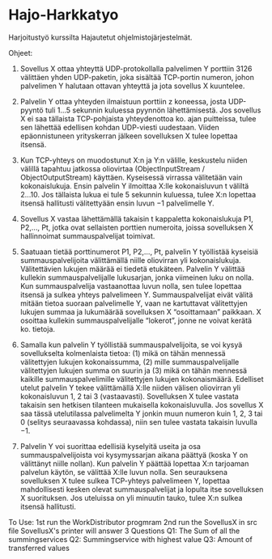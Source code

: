 # Hajo-Harkkatyo
Harjoitustyö kurssilta Hajautetut ohjelmistojärjestelmät.

Ohjeet:

1. Sovellus X ottaa yhteyttä UDP-protokollalla palvelimen Y porttiin 3126 välittäen yhden
UDP-paketin, joka sisältää TCP-portin numeron, johon palvelimen Y halutaan ottavan
yhteyttä ja jota sovellus X kuuntelee.

2. Palvelin Y ottaa yhteyden ilmaistuun porttiin z koneessa, josta UDP-pyyntö tuli 1...5
sekunnin kuluessa pyynnön lähettämisestä. Jos sovellus X ei saa tällaista TCP-pohjaista
yhteydenottoa ko. ajan puitteissa, tulee sen lähettää edellisen kohdan UDP-viesti uudestaan.
Viiden epäonnistuneen yrityskerran jälkeen sovelluksen X tulee lopettaa itsensä.

3. Kun TCP-yhteys on muodostunut X:n ja Y:n välille, keskustelu niiden välillä tapahtuu
jatkossa oliovirtaa (ObjectInputStream / ObjectOutputStream) käyttäen. Kyseisessä virrassa
välitetään vain kokonaislukuja. Ensin palvelin Y ilmoittaa X:lle kokonaisluvun t väliltä
2...10. Jos tällaista lukua ei tule 5 sekunnin kuluessa, tulee X:n lopettaa itsensä hallitusti
välitettyään ensin luvun −1 palvelimelle Y.

4. Sovellus X vastaa lähettämällä takaisin t kappaletta kokonaislukuja P1, P2,..., Pt, jotka ovat
sellaisten porttien numeroita, joissa sovelluksen X hallinnoimat summauspalvelijat toimivat.

5. Saatuaan tietää porttinumerot P1, P2,…, Pt, palvelin Y työllistää kyseisiä
summauspalvelijoita välittämällä niille oliovirran yli kokonaislukuja. Välitettävien lukujen
määrää ei tiedetä etukäteen. Palvelin Y välittää kullekin summauspalvelijalle lukusarjan,
jonka viimeinen luku on nolla. Kun summauspalvelija vastaanottaa luvun nolla, sen tulee
lopettaa itsensä ja sulkea yhteys palvelimeen Y. Summauspalvelijat eivät välitä mitään tietoa
suoraan palvelimelle Y, vaan ne kartuttavat välitettyjen lukujen summaa ja lukumäärää
sovelluksen X “osoittamaan” paikkaan. X osoittaa kullekin summauspalvelijalle “lokerot”,
jonne ne voivat kerätä ko. tietoja.

6. Samalla kun palvelin Y työllistää summauspalvelijoita, se voi kysyä sovellukselta
kolmenlaista tietoa: (1) mikä on tähän mennessä välitettyjen lukujen kokonaissumma, (2)
mille summauspalvelijalle välitettyjen lukujen summa on suurin ja (3) mikä on tähän
mennessä kaikille summauspalvelimille välitettyjen lukujen kokonaismäärä. Edelliset utelut
palvelin Y tekee välittämällä X:lle niiden välisen oliovirran yli kokonaisluvun 1, 2 tai 3
(vastaavasti). Sovelluksen X tulee vastata takaisin sen hetkisen tilanteen mukaisella
kokonaisluvulla. Jos sovellus X saa tässä utelutilassa palvelimelta Y jonkin muun numeron
kuin 1, 2, 3 tai 0 (selitys seuraavassa kohdassa), niin sen tulee vastata takaisin luvulla −1.

7. Palvelin Y voi suorittaa edellisiä kyselyitä useita ja osa summauspalvelijoista voi
kysymyssarjan aikana päättyä (koska Y on välittänyt niille nollan). Kun palvelin Y päättää
lopettaa X:n tarjoaman palvelun käytön, se välittää X:lle luvun nolla. Sen seurauksena
sovelluksen X tulee sulkea TCP-yhteys palvelimeen Y, lopettaa mahdollisesti kesken olevat
summauspalvelijat ja lopulta itse sovelluksen X suorituksen. Jos uteluissa on yli minuutin
tauko, tulee X:n sulkea itsensä hallitusti.

To Use:
  1st run the WorkDistributor progmram 
  2nd run the SovellusX in src file
  SovellusX's printer will answer 3 Questions
    Q1: The Sum of all the summingservices
    Q2: Summingservice with highest value
    Q3: Amount of transferred values
